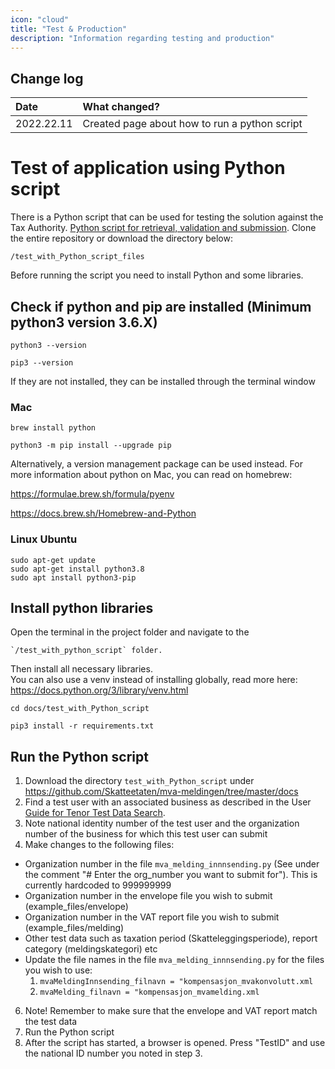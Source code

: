 ```yaml
---
icon: "cloud"
title: "Test & Production"
description: "Information regarding testing and production"
---
```


## Change log

| Date       | What changed?                                       |
| :--------- |:----------------------------------------------------|
| 2022.22.11 | Created page about how to run a python script       |

# Test of application using Python script

There is a Python script that can be used for testing the solution against the Tax Authority. 
[Python script for retrieval, validation and submission](https://github.com/Skatteetaten/mva-meldingen/tree/master/test_with_python_script_files).
Clone the entire repository or download the directory below:

    /test_with_Python_script_files

Before running the script you need to install Python and some libraries.

## Check if python and pip are installed (Minimum python3 version 3.6.X)
  
    python3 --version

    pip3 --version

If they are not installed, they can be installed through the terminal window

### Mac
    brew install python

    python3 -m pip install --upgrade pip

Alternatively, a version management package can be used instead. For more information about python on Mac, you can read on homebrew:

https://formulae.brew.sh/formula/pyenv

https://docs.brew.sh/Homebrew-and-Python

### Linux Ubuntu
    sudo apt-get update
    sudo apt-get install python3.8
    sudo apt install python3-pip

## Install python libraries
Open the terminal in the project folder and navigate to the 
    
    `/test_with_python_script` folder.
Then install all necessary libraries.<br>
You can also use a venv instead of installing globally, read more here: https://docs.python.org/3/library/venv.html

    cd docs/test_with_Python_script

    pip3 install -r requirements.txt
    
## Run the Python script
1. Download the directory `test_with_Python_script` under https://github.com/Skatteetaten/mva-meldingen/tree/master/docs
2. Find a test user with an associated business as described in the User [Guide for Tenor Test Data Search](https://github.com/Skatteetaten/mva-meldingen/tree/master/docs/mvameldingen_eng/test/User_Guide_Tenor_testdata.pdf).
3. Note national identity number of the test user and the organization number of the business for which this test user can submit
4. Make changes to the following files:
  * Organization number in the file `mva_melding_innnsending.py` (See under the comment "# Enter the org_number you want to submit for"). This is currently hardcoded to 999999999
  * Organization number in the envelope file you wish to submit (example_files/envelope)
  * Organization number in the VAT report file you wish to submit (example_files/melding)
  * Other test data such as taxation period (Skatteleggingsperiode), report category (meldingskategori) etc
  * Update the file names in the file `mva_melding_innnsending.py` for the files you wish to use:
    1.	`mvaMeldingInnsending_filnavn = "kompensasjon_mvakonvolutt.xml`
    2.	`mvaMelding_filnavn = "kompensasjon_mvamelding.xml`
6. Note! Remember to make sure that the envelope and VAT report match the test data
5. Run the Python script
6. After the script has started, a browser is opened. Press "TestID" and use the national ID number you noted in step 3.	
